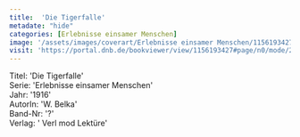 ```yaml
---
title:  'Die Tigerfalle'
metadate: "hide"
categories: [Erlebnisse einsamer Menschen]
image: '/assets/images/coverart/Erlebnisse einsamer Menschen/1156193427_00000010.jpg'
visit: 'https://portal.dnb.de/bookviewer/view/1156193427#page/n0/mode/2up'
---
```

Titel: 'Die Tigerfalle' <br>
Serie: 'Erlebnisse einsamer Menschen' <br>
Jahr: '1916' <br>
AutorIn: 'W. Belka' <br>
Band-Nr: '?' <br>
Verlag: ' Verl mod Lektüre'